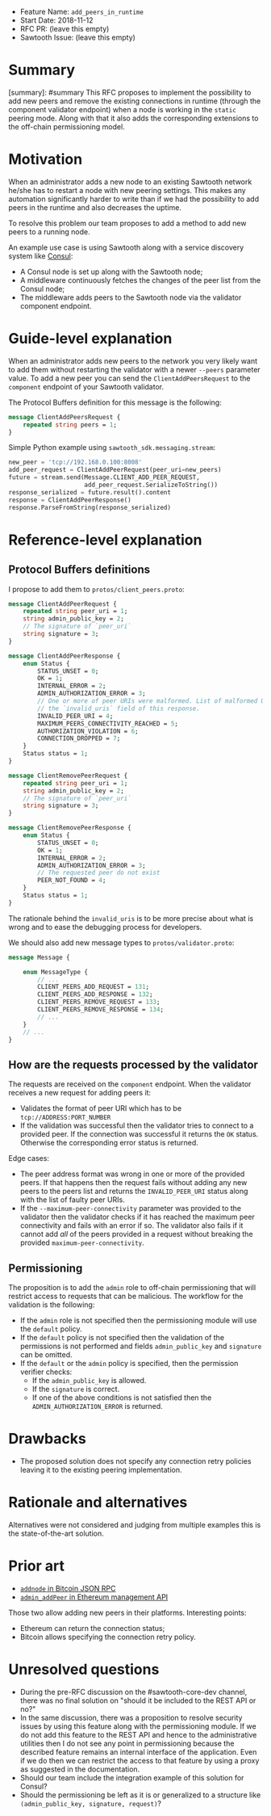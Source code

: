 - Feature Name: `add_peers_in_runtime`
- Start Date: 2018-11-12
- RFC PR: (leave this empty)
- Sawtooth Issue: (leave this empty)

# Summary
[summary]: #summary This RFC proposes to implement the possibility to add new
peers and remove the existing connections in runtime (through the component
validator endpoint) when a node is working in the `static` peering mode. Along
with that it also adds the corresponding extensions to the off-chain
permissioning model.

# Motivation
[motivation]: #motivation

When an administrator adds a new node to an existing Sawtooth network he/she has
to restart a node with new peering settings. This makes any automation
significantly harder to write than if we had the possibility to add peers in the
runtime and also decreases the uptime.

To resolve this problem our team proposes to add a method to add new peers to a
running node.

An example use case is using Sawtooth along with a service discovery system like
[Consul](https://www.consul.io):

- A Consul node is set up along with the Sawtooth node;
- A middleware continuously fetches the changes of the peer list from the Consul
  node;
- The middleware adds peers to the Sawtooth node via the validator component
  endpoint.

# Guide-level explanation
[guide-level-explanation]: #guide-level-explanation

When an administrator adds new peers to the network you very likely want to add
them without restarting the validator with a newer `--peers` parameter value. To
add a new peer you can send the `ClientAddPeersRequest` to the `component`
endpoint of your Sawtooth validator.

The Protocol Buffers definition for this message is the following:

```protobuf
message ClientAddPeersRequest {
    repeated string peers = 1;
}
```

Simple Python example using `sawtooth_sdk.messaging.stream`:

```python
new_peer = 'tcp://192.168.0.100:8008'
add_peer_request = ClientAddPeerRequest(peer_uri=new_peers)
future = stream.send(Message.CLIENT_ADD_PEER_REQUEST,
                     add_peer_request.SerializeToString())
response_serialized = future.result().content
response = ClientAddPeerResponse()
response.ParseFromString(response_serialized)
```

# Reference-level explanation
[reference-level-explanation]: #reference-level-explanation

## Protocol Buffers definitions
[protobuf]: #protobuf

I propose to add them to `protos/client_peers.proto`:

```protobuf
message ClientAddPeerRequest {
    repeated string peer_uri = 1;
    string admin_public_key = 2;
    // The signature of `peer_uri`
    string signature = 3;
}

message ClientAddPeerResponse {
    enum Status {
        STATUS_UNSET = 0;
        OK = 1;
        INTERNAL_ERROR = 2;
        ADMIN_AUTHORIZATION_ERROR = 3;
        // One or more of peer URIs were malformed. List of malformed URIs is in
        // the `invalid_uris` field of this response.
        INVALID_PEER_URI = 4;
        MAXIMUM_PEERS_CONNECTIVITY_REACHED = 5;
        AUTHORIZATION_VIOLATION = 6;
        CONNECTION_DROPPED = 7;
    }
    Status status = 1;
}

message ClientRemovePeerRequest {
    repeated string peer_uri = 1;
    string admin_public_key = 2;
    // The signature of `peer_uri`
    string signature = 3;
}

message ClientRemovePeerResponse {
    enum Status {
        STATUS_UNSET = 0;
        OK = 1;
        INTERNAL_ERROR = 2;
        ADMIN_AUTHORIZATION_ERROR = 3;
        // The requested peer do not exist
        PEER_NOT_FOUND = 4;
    }
    Status status = 1;
}
```

The rationale behind the `invalid_uris` is to be more precise about what is
wrong and to ease the debugging process for developers.

We should also add new message types to `protos/validator.proto`:

```protobuf
message Message {

    enum MessageType {
        // ...
        CLIENT_PEERS_ADD_REQUEST = 131;
        CLIENT_PEERS_ADD_RESPONSE = 132;
        CLIENT_PEERS_REMOVE_REQUEST = 133;
        CLIENT_PEERS_REMOVE_RESPONSE = 134;
        // ...
    }
    // ...
}
```

## How are the requests processed by the validator
[request-processing]: #request-processing

The requests are received on the `component` endpoint. When the validator
receives a new request for adding peers it:

- Validates the format of peer URI which has to be `tcp://ADDRESS:PORT_NUMBER`
- If the validation was successful then the validator tries to connect to a
  provided peer. If the connection was successful it returns the `OK` status.
  Otherwise the corresponding error status is returned.

Edge cases:

- The peer address format was wrong in one or more of the provided peers. If
  that happens then the request fails without adding any new peers to the peers
  list and returns the `INVALID_PEER_URI` status along with the list of faulty
  peer URIs.
- If the `--maximum-peer-connectivity` parameter was provided to the validator
  then the validator checks if it has reached the maximum peer connectivity and
  fails with an error if so. The validator also fails if it cannot add _all_ of
  the peers provided in a request without breaking the provided
  `maximum-peer-connectivity`.

## Permissioning

The proposition is to add the `admin` role to off-chain permissioning that will
restrict access to requests that can be malicious. The workflow for the
validation is the following:

- If the `admin` role is not specified then the permissioning module will use
  the `default` policy.
- If the `default` policy is not specified then the validation of the
  permissions is not performed and fields `admin_public_key` and `signature` can
  be omitted.
- If the `default` or the `admin` policy is specified, then the permission
  verifier checks:
  - If the `admin_public_key` is allowed.
  - If the `signature` is correct.
  - If one of the above conditions is not satisfied then the
    `ADMIN_AUTHORIZATION_ERROR` is returned.

# Drawbacks
[drawbacks]: #drawbacks

- The proposed solution does not specify any connection retry policies leaving
  it to the existing peering implementation.

# Rationale and alternatives
[alternatives]: #alternatives

Alternatives were not considered and judging from multiple examples this is the
state-of-the-art solution.

# Prior art
[prior-art]: #prior-art

- [`addnode` in Bitcoin JSON RPC](https://bitcoincore.org/en/doc/0.16.0/rpc/network/addnode/)
- [`admin_addPeer` in Ethereum management API](https://github.com/ethereum/go-ethereum/wiki/Management-APIs#admin_addpeer)

Those two allow adding new peers in their platforms. Interesting points:

- Ethereum can return the connection status;
- Bitcoin allows specifying the connection retry policy.

# Unresolved questions
[unresolved]: #unresolved-questions

- During the pre-RFC discussion on the #sawtooth-core-dev channel, there was no
  final solution on "should it be included to the REST API or no?"
- In the same discussion, there was a proposition to resolve security issues by
  using this feature along with the permissioning module. If we do not add this
  feature to the REST API and hence to the administrative utilities then I do
  not see any point in permissioning because the described feature remains an
  internal interface of the application. Even if we do then we can restrict the
  access to that feature by using a proxy as suggested in the documentation.
- Should our team include the integration example of this solution for Consul?
- Should the permissioning be left as it is or generalized to a structure like
  `(admin_public_key, signature, request)`?
